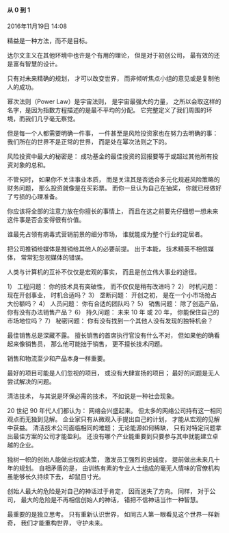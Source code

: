 
#### 从 0 到 1

2016年11月19日
14:08

精益是一种方法，而不是目标。 

达尔文主义在其他环境中也许是个有用的理论， 但是对于初创公司， 最有效的还是富有智慧的设计。 

只有对未来精确的规划， 才可以改变世界， 而非倾听焦点小组的意见或是复制他人的成功。 

幂次法则（Power Law）是宇宙法则， 是宇宙最强大的力量， 之所以会取这样的名字，是因为指数方程描述的是最不平均的分配。 它完整定义了我们周围的环境，而我们几乎毫无察觉。 

但是每一个人都需要明确一件事， 一件甚至是风险投资家也在努力去明确的事： 我们所在的世界不是正常的世界， 而是处在幂次法则之下的。 

风险投资中最大的秘密是： 成功基金的最佳投资的回报要等于或超过其他所有投资对象的总和。 

不管何时， 如果你不关注事业本质， 而是关注其是否适合多元化规避风险策略的财务问题， 那么投资就像是在买彩票。  而你一旦认为自己在抽奖， 你就已经做好了亏损的心理准备。 

你应该将全部的注意力放在你擅长的事情上， 而且在这之前要先仔细想一想未来这件事是否会变得很有价值。 

谁最先占领有病毒式营销前景的细分市场， 谁就能成为整个行业的定居者。 

把公司推销给媒体是推销给其他人的必要前提。 出于本能， 技术精英不相信媒体， 常常犯忽视媒体的错误。 

人类与计算机的互补不仅仅是宏观的事实， 而且是创立伟大事业的途径。 

1） 工程问题： 
	你的技术具有突破性， 而不仅仅是稍有改进吗？
2） 时机问题： 
	现在开创事业， 时机合适吗？ 
3） 垄断问题： 
	开创之初， 是在一个小市场抢占大份额吗？ 
4） 人员问题： 
	你有合适的团队吗？ 
5） 销售问题： 
	除了创造产品， 你有没有办法销售产品？ 
6） 持久问题： 
	未来 10 年 或 20 年， 你能保住自己的市场地位吗？ 
7） 秘密问题： 
	你有没有找到一个其他人没有发现的独特机会？ 

最佳销售总是深藏不露。 擅长销售的首席执行官没有什么不对， 但如果他的确看起来像销售员， 那么他可能拙于销售， 更不擅长技术问题。 

销售和物流至少和产品本身一样重要。 

最好的项目可能是人们忽视的项目， 或没有大肆宣扬的项目； 最好的问题是无人尝试解决的问题。 

清洁技术， 与其说是环保必需的技术， 不如说是一种社会现象。 

20 世纪 90 年代人们都认为： 网络会兴盛起来。 但太多的网络公司持有这一相同观点而无独到见解。 企业家只有从微观入手提出自己的计划， 才能从宏观的见解中获益。 清洁技术公司面临相同的难题； 无论能源如何稀缺， 只有对特定问题拿出最佳方案的公司才能盈利。 还没有哪个产业能重要到只要参与其中就能建立卓越的企业。 

独树一帜的创始人能做出权威决策， 激发员工强烈的忠诚度， 提前做出未来几十年的规划。 自相矛盾的是， 由训练有素的专业人士组成的毫无人情味的官僚机构虽能够长久持续下去， 却鼠目寸光。 

创始人最大的危险是对自己的神话过于肯定， 因而迷失了方向。 同样， 对于公司， 最大的危险是不再相信创始人的神话， 错把不信神话当作一种智慧。 

最重要的是独立思考。 只有重新认识世界， 如同古人第一眼看见这个世界一样新奇， 我们才能重构世界， 守护未来。 
